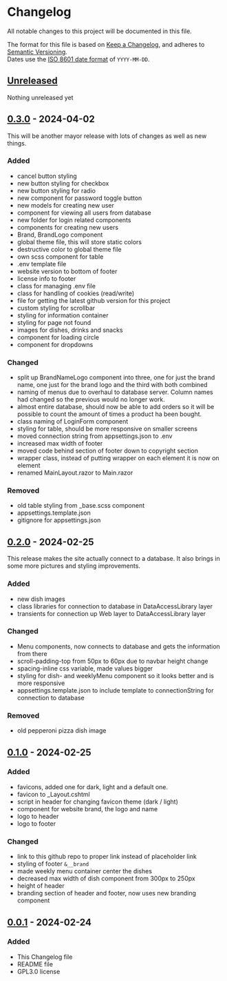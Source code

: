 # Changelog

All notable changes to this project will be documented in this file.

The format for this file is based on [Keep a Changelog](https://keepachangelog.com/en/1.1.0/),
and adheres to [Semantic Versioning](https://semver.org/spec/v2.0.0.html).<br>
Dates use the [ISO 8601 date format](https://www.iso.org/iso-8601-date-and-time-format.html) of `YYYY-MM-DD`.

## [Unreleased]

Nothing unreleased yet

## [0.3.0] - 2024-04-02

This will be another mayor release with lots of changes as well as new things.

### Added

- cancel button styling
- new button styling for checkbox
- new button styling for radio
- new component for password toggle button
- new models for creating new user
- component for viewing all users from database
- new folder for login related components
- components for creating new users
- Brand, BrandLogo component
- global theme file, this will store static colors
- destructive color to global theme file
- own scss component for table
- .env template file
- website version to bottom of footer
- license info to footer
- class for managing .env file
- class for handling of cookies (read/write)
- file for getting the latest github version for this project
- custom styling for scrollbar
- styling for information container
- styling for page not found
- images for dishes, drinks and snacks
- component for loading circle
- component for dropdowns

### Changed

- split up BrandNameLogo component into three, one for just the brand name, one just for the brand logo and the third with both combined
- naming of menus due to overhaul to database server. Column names had changed so the previous would no longer work.
- almost entire database, should now be able to add orders so it will be possible to count the amount of times a product ha been bought.
- class naming of LoginForm component
- styling for table, should be more responsive on smaller screens
- moved connection string from appsettings.json to .env
- increased max width of footer
- moved code behind section of footer down to copyright section
- wrapper class, instead of putting wrapper on each element it is now on <main> element
- renamed MainLayout.razor to Main.razor

### Removed

- old table styling from _base.scss component
- appsettings.template.json
- gitignore for appsettings.json


## [0.2.0] - 2024-02-25

This release makes the site actually connect to a database. It also brings in some more pictures and styling improvements.

### Added

- new dish images
- class libraries for connection to database in DataAccessLibrary layer
- transients for connection up Web layer to DataAccessLibrary layer

### Changed

- Menu components, now connects to database and gets the information from there
- scroll-padding-top from 50px to 60px due to navbar height change
- spacing-inline css variable, made values bigger
- styling for dish- and weeklyMenu component so it looks better and is more responsive
- appsettings.template.json to include template to connectionString for connection to database

### Removed

- old pepperoni pizza dish image

## [0.1.0] - 2024-02-25

### Added

- favicons, added one for dark, light and a default one.
- favicon to _Layout.cshtml
- script in header for changing favicon theme (dark / light)
- component for website brand, the logo and name
- logo to header
- logo to footer

### Changed

- link to this github repo to proper link instead of placeholder link
- styling of footer `&__brand`
- made weekly menu container center the dishes
- decreased max width of dish component from 300px to 250px
- height of header
- branding section of header and footer, now uses new branding component

## [0.0.1] - 2024-02-24

### Added

- This Changelog file
- README file
- GPL3.0 license 

[unreleased]: https://github.com/kimlukasmyrvold/Canthenos/compare/v0.3.0...HEAD
[0.3.0]: https://github.com/kimlukasmyrvold/Canthenos/releases/tag/v0.3.0
[0.2.0]: https://github.com/kimlukasmyrvold/Canthenos/releases/tag/v0.2.0
[0.1.0]: https://github.com/kimlukasmyrvold/Canthenos/releases/tag/v0.1.0
[0.0.1]: https://github.com/kimlukasmyrvold/Canthenos/releases/tag/v0.0.1
